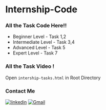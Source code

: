 # Internship-Code

### All the Task Code Here!!

- Beginner Level - Task 1,2
- Intermediate Level - Task 3,4
- Advanced Level - Task 5
- Expert Level - Task 7

### All the Task Video !

Open `intership-tasks.html` in Root Directory

### Contact Me
  
[![linkedin](https://img.shields.io/badge/linkedin-0A66C2?style=for-the-badge&logo=linkedin&logoColor=white)](https://www.linkedin.com/in/divyansh-jain-29712726b)
[![Gmail](https://img.shields.io/badge/Gmail-D14836?style=for-the-badge&logo=gmail&logoColor=white)](mailto:divyanshjain749@gmail.com)
  
  